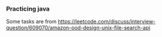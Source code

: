 ### Practicing java

Some tasks are from https://leetcode.com/discuss/interview-question/609070/amazon-ood-design-unix-file-search-api
